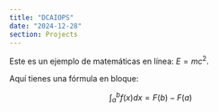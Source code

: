 ```yaml
---
title: "DCAIOPS"
date: "2024-12-28"
section: Projects
---
```


Este es un ejemplo de matemáticas en línea: $E = mc^2$.

Aquí tienes una fórmula en bloque:

$$
\int_a^b f(x) dx = F(b) - F(a)
$$
